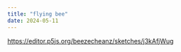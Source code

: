 ```yaml
---
title: "flying bee"
date: 2024-05-11
---
```


https://editor.p5js.org/beezecheanz/sketches/j3kAfjWug
